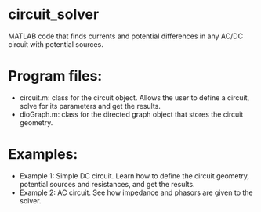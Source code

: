 # circuit_solver
MATLAB code that finds currents and potential differences in any AC/DC circuit with potential sources.

# Program files:
-  circuit.m: class for the circuit object. Allows the user to define a circuit, solve for its parameters and get the results.
- dioGraph.m: class for the directed graph object that stores the circuit geometry.

# Examples:
- Example 1: Simple DC circuit. Learn how to define the circuit geometry, potential sources and resistances, and get the results.
- Example 2: AC circuit. See how impedance and phasors are given to the solver.
